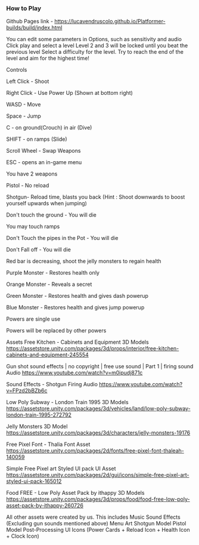 ### How to Play

Github Pages link - https://lucavendruscolo.github.io/Platformer-builds/build/index.html

You can edit some parameters in Options, such as sensitivity and audio
Click play and select a level
Level 2 and 3 will be locked until you beat the previous level
Select a difficulty for the level.
Try to reach the end of the level and aim for the highest time!

Controls

Left Click - Shoot

Right Click - Use Power Up (Shown at bottom right)

WASD - Move

Space - Jump

C - on ground(Crouch) in air (Dive)

SHIFT - on ramps (Slide)

Scroll Wheel - Swap Weapons

ESC - opens an in-game menu



You have 2 weapons 

Pistol - No reload

Shotgun-  Reload time, blasts you back (Hint : Shoot downwards to boost yourself upwards when jumping)

Don't touch the ground - You will die

You may touch ramps

Don't Touch the pipes in the Pot - You will die

Don't Fall off - You will die

Red bar is decreasing, shoot the jelly monsters to regain health

Purple Monster - Restores health only

Orange Monster - Reveals a secret

Green Monster - Restores health and gives dash powerup

Blue Monster - Restores health and gives jump powerup

Powers are single use

Powers will be replaced by other powers




Assets
Free Kitchen - Cabinets and Equipment
3D Models
https://assetstore.unity.com/packages/3d/props/interior/free-kitchen-cabinets-and-equipment-245554

Gun shot sound effects | no copyright | free use sound | Part 1 | firing sound
Audio
https://www.youtube.com/watch?v=m0ipudj871c

Sound Effects - Shotgun Firing
Audio
 https://www.youtube.com/watch?v=FPzd2bBZb6c

Low Poly Subway - London Train 1995
3D Models
https://assetstore.unity.com/packages/3d/vehicles/land/low-poly-subway-london-train-1995-272792

Jelly Monsters
3D Model
https://assetstore.unity.com/packages/3d/characters/jelly-monsters-19176

Free Pixel Font - Thalia
Font Asset
 https://assetstore.unity.com/packages/2d/fonts/free-pixel-font-thaleah-140059

Simple Free Pixel art Styled UI pack
UI Asset
https://assetstore.unity.com/packages/2d/gui/icons/simple-free-pixel-art-styled-ui-pack-165012

Food FREE - Low Poly Asset Pack by ithappy
3D Models
https://assetstore.unity.com/packages/3d/props/food/food-free-low-poly-asset-pack-by-ithappy-260726

All other assets were created by us.
This includes
Music
Sound Effects (Excluding gun sounds mentioned above)
Menu Art
Shotgun Model
Pistol Model
Post-Processing
UI Icons (Power Cards + Reload Icon + Health Icon + Clock Icon)
